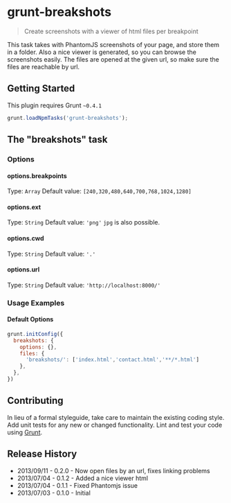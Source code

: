 # grunt-breakshots

> Create screenshots with a viewer of html files per breakpoint

This task takes with PhantomJS screenshots of your page, and store them in a folder. Also a nice viewer is generated, so you can browse the screenshots easily.
The files are opened at the given url, so make sure the files are reachable by url.


## Getting Started
This plugin requires Grunt `~0.4.1`

```js
grunt.loadNpmTasks('grunt-breakshots');
```

## The "breakshots" task

### Options

#### options.breakpoints
Type: `Array`
Default value: `[240,320,480,640,700,768,1024,1280]`

#### options.ext
Type: `String`
Default value: `'png'`
`jpg` is also possible.

#### options.cwd
Type: `String`
Default value: `'.'`

#### options.url
Type: `String`
Default value: `'http://localhost:8000/'`


### Usage Examples

#### Default Options
```js
grunt.initConfig({
  breakshots: {
    options: {},
    files: {
      'breakshots/': ['index.html','contact.html','**/*.html']
    },
  },
})
```


## Contributing
In lieu of a formal styleguide, take care to maintain the existing coding style. Add unit tests for any new or changed functionality. Lint and test your code using [Grunt](http://gruntjs.com/).

## Release History
- 2013/09/11 - 0.2.0 - Now open files by an url, fixes linking problems
- 2013/07/04 - 0.1.2 - Added a nice viewer html
- 2013/07/04 - 0.1.1 - Fixed Phantomjs issue
- 2013/07/03 - 0.1.0 - Initial
